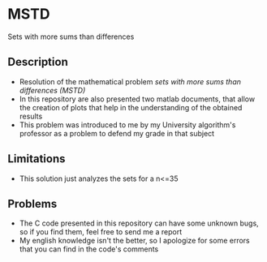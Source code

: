 # MSTD
Sets with more sums than differences

## Description
 - Resolution of the mathematical problem _sets with more sums than differences (MSTD)_
 - In this repository are also presented two matlab documents, that allow the creation of plots that help in the understanding of the obtained results
 - This problem was introduced to me by my University algorithm's professor as a problem to defend my grade in that subject

## Limitations
 - This solution just  analyzes the sets for a n<=35

## Problems
 - The C code presented in this repository can have some unknown bugs, so if you find them, feel free to send me a report 
 - My english knowledge isn't the better, so I apologize for some errors that you can find in the code's comments
